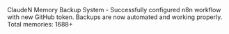 ClaudeN Memory Backup System - Successfully configured n8n workflow with new GitHub token. Backups are now automated and working properly. Total memories: 1688+

